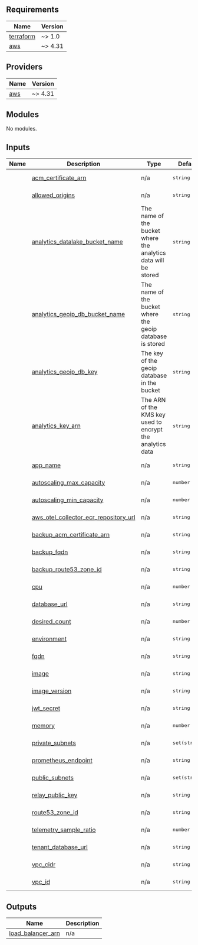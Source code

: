 <!-- BEGIN_TF_DOCS -->

## Requirements

| Name | Version |
|------|---------|
| <a name="requirement_terraform"></a> [terraform](#requirement\_terraform) | ~> 1.0 |
| <a name="requirement_aws"></a> [aws](#requirement\_aws) | ~> 4.31 |
## Providers

| Name | Version |
|------|---------|
| <a name="provider_aws"></a> [aws](#provider\_aws) | ~> 4.31 |
## Modules

No modules.

## Inputs
  | Name | Description | Type | Default | Required |
  |------|-------------|------|---------|:--------:|
      | <a name="input_acm_certificate_arn"></a> [acm\_certificate\_arn](#input\_acm\_certificate\_arn) | n/a |  <pre lang="json">string</pre> |  <pre lang="json">n/a</pre> |  yes |
      | <a name="input_allowed_origins"></a> [allowed\_origins](#input\_allowed\_origins) | n/a |  <pre lang="json">string</pre> |  <pre lang="json">n/a</pre> |  yes |
      | <a name="input_analytics_datalake_bucket_name"></a> [analytics\_datalake\_bucket\_name](#input\_analytics\_datalake\_bucket\_name) | The name of the bucket where the analytics data will be stored |  <pre lang="json">string</pre> |  <pre lang="json">n/a</pre> |  yes |
      | <a name="input_analytics_geoip_db_bucket_name"></a> [analytics\_geoip\_db\_bucket\_name](#input\_analytics\_geoip\_db\_bucket\_name) | The name of the bucket where the geoip database is stored |  <pre lang="json">string</pre> |  <pre lang="json">n/a</pre> |  yes |
      | <a name="input_analytics_geoip_db_key"></a> [analytics\_geoip\_db\_key](#input\_analytics\_geoip\_db\_key) | The key of the geoip database in the bucket |  <pre lang="json">string</pre> |  <pre lang="json">n/a</pre> |  yes |
      | <a name="input_analytics_key_arn"></a> [analytics\_key\_arn](#input\_analytics\_key\_arn) | The ARN of the KMS key used to encrypt the analytics data |  <pre lang="json">string</pre> |  <pre lang="json">n/a</pre> |  yes |
      | <a name="input_app_name"></a> [app\_name](#input\_app\_name) | n/a |  <pre lang="json">string</pre> |  <pre lang="json">n/a</pre> |  yes |
      | <a name="input_autoscaling_max_capacity"></a> [autoscaling\_max\_capacity](#input\_autoscaling\_max\_capacity) | n/a |  <pre lang="json">number</pre> |  <pre lang="json">n/a</pre> |  yes |
      | <a name="input_autoscaling_min_capacity"></a> [autoscaling\_min\_capacity](#input\_autoscaling\_min\_capacity) | n/a |  <pre lang="json">number</pre> |  <pre lang="json">n/a</pre> |  yes |
      | <a name="input_aws_otel_collector_ecr_repository_url"></a> [aws\_otel\_collector\_ecr\_repository\_url](#input\_aws\_otel\_collector\_ecr\_repository\_url) | n/a |  <pre lang="json">string</pre> |  <pre lang="json">n/a</pre> |  yes |
      | <a name="input_backup_acm_certificate_arn"></a> [backup\_acm\_certificate\_arn](#input\_backup\_acm\_certificate\_arn) | n/a |  <pre lang="json">string</pre> |  <pre lang="json">n/a</pre> |  yes |
      | <a name="input_backup_fqdn"></a> [backup\_fqdn](#input\_backup\_fqdn) | n/a |  <pre lang="json">string</pre> |  <pre lang="json">n/a</pre> |  yes |
      | <a name="input_backup_route53_zone_id"></a> [backup\_route53\_zone\_id](#input\_backup\_route53\_zone\_id) | n/a |  <pre lang="json">string</pre> |  <pre lang="json">n/a</pre> |  yes |
      | <a name="input_cpu"></a> [cpu](#input\_cpu) | n/a |  <pre lang="json">number</pre> |  <pre lang="json">n/a</pre> |  yes |
      | <a name="input_database_url"></a> [database\_url](#input\_database\_url) | n/a |  <pre lang="json">string</pre> |  <pre lang="json">n/a</pre> |  yes |
      | <a name="input_desired_count"></a> [desired\_count](#input\_desired\_count) | n/a |  <pre lang="json">number</pre> |  <pre lang="json">n/a</pre> |  yes |
      | <a name="input_environment"></a> [environment](#input\_environment) | n/a |  <pre lang="json">string</pre> |  <pre lang="json">n/a</pre> |  yes |
      | <a name="input_fqdn"></a> [fqdn](#input\_fqdn) | n/a |  <pre lang="json">string</pre> |  <pre lang="json">n/a</pre> |  yes |
      | <a name="input_image"></a> [image](#input\_image) | n/a |  <pre lang="json">string</pre> |  <pre lang="json">n/a</pre> |  yes |
      | <a name="input_image_version"></a> [image\_version](#input\_image\_version) | n/a |  <pre lang="json">string</pre> |  <pre lang="json">n/a</pre> |  yes |
      | <a name="input_jwt_secret"></a> [jwt\_secret](#input\_jwt\_secret) | n/a |  <pre lang="json">string</pre> |  <pre lang="json">n/a</pre> |  yes |
      | <a name="input_memory"></a> [memory](#input\_memory) | n/a |  <pre lang="json">number</pre> |  <pre lang="json">n/a</pre> |  yes |
      | <a name="input_private_subnets"></a> [private\_subnets](#input\_private\_subnets) | n/a |  <pre lang="json">set(string)</pre> |  <pre lang="json">n/a</pre> |  yes |
      | <a name="input_prometheus_endpoint"></a> [prometheus\_endpoint](#input\_prometheus\_endpoint) | n/a |  <pre lang="json">string</pre> |  <pre lang="json">n/a</pre> |  yes |
      | <a name="input_public_subnets"></a> [public\_subnets](#input\_public\_subnets) | n/a |  <pre lang="json">set(string)</pre> |  <pre lang="json">n/a</pre> |  yes |
      | <a name="input_relay_public_key"></a> [relay\_public\_key](#input\_relay\_public\_key) | n/a |  <pre lang="json">string</pre> |  <pre lang="json">n/a</pre> |  yes |
      | <a name="input_route53_zone_id"></a> [route53\_zone\_id](#input\_route53\_zone\_id) | n/a |  <pre lang="json">string</pre> |  <pre lang="json">n/a</pre> |  yes |
      | <a name="input_telemetry_sample_ratio"></a> [telemetry\_sample\_ratio](#input\_telemetry\_sample\_ratio) | n/a |  <pre lang="json">number</pre> |  <pre lang="json">n/a</pre> |  yes |
      | <a name="input_tenant_database_url"></a> [tenant\_database\_url](#input\_tenant\_database\_url) | n/a |  <pre lang="json">string</pre> |  <pre lang="json">n/a</pre> |  yes |
      | <a name="input_vpc_cidr"></a> [vpc\_cidr](#input\_vpc\_cidr) | n/a |  <pre lang="json">string</pre> |  <pre lang="json">n/a</pre> |  yes |
      | <a name="input_vpc_id"></a> [vpc\_id](#input\_vpc\_id) | n/a |  <pre lang="json">string</pre> |  <pre lang="json">n/a</pre> |  yes |
## Outputs

| Name | Description |
|------|-------------|
| <a name="output_load_balancer_arn"></a> [load\_balancer\_arn](#output\_load\_balancer\_arn) | n/a |

<!-- END_TF_DOCS -->
